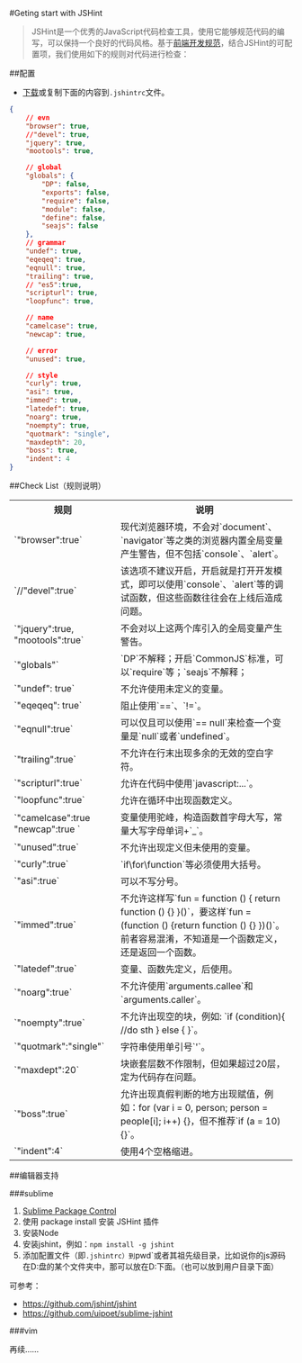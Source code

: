 #Geting start with JSHint

> JSHint是一个优秀的JavaScript代码检查工具，使用它能够规范代码的编写，可以保持一个良好的代码风格。基于[前端开发规范](https://github.com/island205/codingguide/blob/master/README.md)，结合JSHint的可配置项，我们使用如下的规则对代码进行检查：

##配置

- [下载](https://raw.github.com/island205/codingguide/master/jshint/.jshintrc)或复制下面的内容到`.jshintrc`文件。

```json
{
    // evn
    "browser": true,
    //"devel": true,
    "jquery": true,
    "mootools": true,

    // global
    "globals": {
        "DP": false,
        "exports": false,
        "require": false,
        "module": false,
        "define": false,
        "seajs": false
    },
    // grammar
    "undef": true,
    "eqeqeq": true,
    "eqnull": true,
    "trailing": true,
    // "es5":true,
    "scripturl": true,
    "loopfunc": true,

    // name
    "camelcase": true,
    "newcap": true,

    // error
    "unused": true,

    // style
    "curly": true,
    "asi": true,
    "immed": true,
    "latedef": true,
    "noarg": true,
    "noempty": true,
    "quotmark": "single",
    "maxdepth": 20,
    "boss": true,
    "indent": 4
}
```

##Check List（规则说明）

<table>
    <tr>
        <th>规则</th>
        <th>说明</th>
    </tr>
    <tr>
        <td>`"browser":true`</td>
        <td>现代浏览器环境，不会对`document`、`navigator`等之类的浏览器内置全局变量产生警告，但不包括`console`、`alert`。</td>
    </tr>
    <tr>
        <td>`//"devel":true`</td>
        <td>该选项不建议开启，开启就是打开开发模式，即可以使用`console`、`alert`等的调试函数，但这些函数往往会在上线后造成问题。</td>
    </tr>
    <tr>
        <td>
        `"jquery":true, "mootools":true`
        </td>
        <td>不会对以上这两个库引入的全局变量产生警告。</td>
    </tr>
    <tr>
        <td>`"globals"`</td>
        <td>`DP`不解释；开启`CommonJS`标准，可以`require`等；`seajs`不解释；</td>
    </tr>
    <tr>
        <td>`"undef": true`</td>
        <td>不允许使用未定义的变量。</td>
    </tr>
    <tr>
        <td>`"eqeqeq": true`</td>
        <td>阻止使用`==`、`!=`。</td>
    </tr>
    <tr>
        <td>`"eqnull":true`</td>
        <td>可以仅且可以使用`== null`来检查一个变量是`null`或者`undefined`。</td>
    </tr>
    <tr>
        <td>`"trailing":true`</td>
        <td>不允许在行末出现多余的无效的空白字符。</td>
    </tr>
    <tr>
        <td>`"scripturl":true`</td>
        <td>允许在代码中使用`javascript:...`。</td>
    </tr>
    <tr>
        <td>`"loopfunc":true`</td>
        <td>允许在循环中出现函数定义。</td>
    </tr>
    <tr>
        <td>`"camelcase":true "newcap":true `</td>
        <td>变量使用驼峰，构造函数首字母大写，常量大写字母单词+`_`。</td>
    </tr>
    <tr>
        <td>`"unused":true`</td>
        <td>不允许出现定义但未使用的变量。</td>
    </tr>
    <tr>
        <td>`"curly":true`</td>
        <td>`if\for\function`等必须使用大括号。</td>
    </tr>
    <tr>
        <td>`"asi":true`</td>
        <td>可以不写分号。</td>
    </tr>
    <tr>
        <td>`"immed":true`</td>
        <td>不允许这样写`fun = function () { return function () {} }()`，要这样`fun = (function () {return function () {} })()`。前者容易混淆，不知道是一个函数定义，还是返回一个函数。</td>
    </tr>
    <tr>
        <td>`"latedef":true`</td>
        <td>变量、函数先定义，后使用。</td>
    </tr>
    <tr>
        <td>`"noarg":true`</td>
        <td>不允许使用`arguments.callee`和`arguments.caller`。</td>
    </tr>
    <tr>
        <td>`"noempty":true`</td>
        <td>不允许出现空的块，例如: `if (condition){ //do sth } else { }`。</td>
    </tr>
    <tr>
        <td>`"quotmark":"single"`</td>
        <td>字符串使用单引号`'`。</td>
    </tr>
    <tr>
        <td>`"maxdept":20`</td>
        <td>块嵌套层数不作限制，但如果超过20层，定为代码存在问题。</td>
    </tr>
    <tr>
        <td>`"boss":true`</td>
        <td>允许出现真假判断的地方出现赋值，例如：for (var i = 0, person; person = people[i]; i++) {}，但不推荐`if (a = 10) {}`。</td>
    </tr>
    <tr>
        <td>`"indent":4`</td>
        <td>使用4个空格缩进。</td>
    </tr>
</table>

##编辑器支持

###sublime

1. [Sublime Package Control](http://wbond.net/sublime_packages/package_control/installation)
2. 使用 package install 安装 JSHint 插件
3. 安装Node
4. 安装jshint，例如：`npm install -g jshint`
5. 添加配置文件（即`.jshintrc）到`pwd`或者其祖先级目录，比如说你的js源码在D:盘的某个文件夹中，那可以放在D:下面。（也可以放到用户目录下面）

可参考：

- https://github.com/jshint/jshint
- https://github.com/uipoet/sublime-jshint

###vim

再续……

